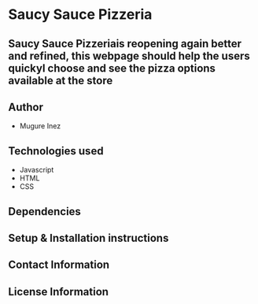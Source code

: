 # Saucy Sauce Pizzeria

## Saucy Sauce Pizzeriais reopening again better and refined, this webpage should help the users quickyl choose and see the pizza options available at the store

## Author

- Mugure Inez

## Technologies used

- Javascript
- HTML
- CSS

## Dependencies

## Setup & Installation instructions

## Contact Information

## License Information
